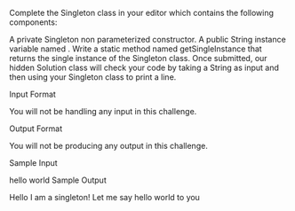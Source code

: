 Complete the Singleton class in your editor which contains the following components:

A private Singleton non parameterized constructor.
A public String instance variable named .
Write a static method named getSingleInstance that returns the single instance of the Singleton class.
Once submitted, our hidden Solution class will check your code by taking a String as input and then using your Singleton class to print a line.

Input Format

You will not be handling any input in this challenge.

Output Format

You will not be producing any output in this challenge.

Sample Input

hello world
Sample Output

Hello I am a singleton! Let me say hello world to you

